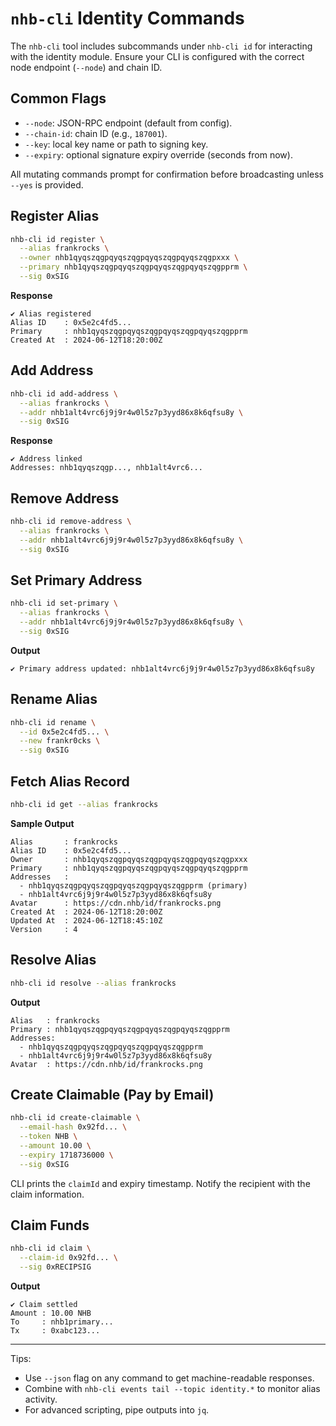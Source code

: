 # `nhb-cli` Identity Commands

The `nhb-cli` tool includes subcommands under `nhb-cli id` for interacting with the identity module. Ensure your CLI is
configured with the correct node endpoint (`--node`) and chain ID.

## Common Flags

* `--node`: JSON-RPC endpoint (default from config).
* `--chain-id`: chain ID (e.g., `187001`).
* `--key`: local key name or path to signing key.
* `--expiry`: optional signature expiry override (seconds from now).

All mutating commands prompt for confirmation before broadcasting unless `--yes` is provided.

## Register Alias

```bash
nhb-cli id register \
  --alias frankrocks \
  --owner nhb1qyqszqgpqyqszqgpqyqszqgpqyqszqgpxxx \
  --primary nhb1qyqszqgpqyqszqgpqyqszqgpqyqszqgpprm \
  --sig 0xSIG
```

**Response**

```
✔ Alias registered
Alias ID    : 0x5e2c4fd5...
Primary     : nhb1qyqszqgpqyqszqgpqyqszqgpqyqszqgpprm
Created At  : 2024-06-12T18:20:00Z
```

## Add Address

```bash
nhb-cli id add-address \
  --alias frankrocks \
  --addr nhb1alt4vrc6j9j9r4w0l5z7p3yyd86x8k6qfsu8y \
  --sig 0xSIG
```

**Response**

```
✔ Address linked
Addresses: nhb1qyqszqgp..., nhb1alt4vrc6...
```

## Remove Address

```bash
nhb-cli id remove-address \
  --alias frankrocks \
  --addr nhb1alt4vrc6j9j9r4w0l5z7p3yyd86x8k6qfsu8y \
  --sig 0xSIG
```

## Set Primary Address

```bash
nhb-cli id set-primary \
  --alias frankrocks \
  --addr nhb1alt4vrc6j9j9r4w0l5z7p3yyd86x8k6qfsu8y \
  --sig 0xSIG
```

**Output**

```
✔ Primary address updated: nhb1alt4vrc6j9j9r4w0l5z7p3yyd86x8k6qfsu8y
```

## Rename Alias

```bash
nhb-cli id rename \
  --id 0x5e2c4fd5... \
  --new frankr0cks \
  --sig 0xSIG
```

## Fetch Alias Record

```bash
nhb-cli id get --alias frankrocks
```

**Sample Output**

```
Alias       : frankrocks
Alias ID    : 0x5e2c4fd5...
Owner       : nhb1qyqszqgpqyqszqgpqyqszqgpqyqszqgpxxx
Primary     : nhb1qyqszqgpqyqszqgpqyqszqgpqyqszqgpprm
Addresses   :
  - nhb1qyqszqgpqyqszqgpqyqszqgpqyqszqgpprm (primary)
  - nhb1alt4vrc6j9j9r4w0l5z7p3yyd86x8k6qfsu8y
Avatar      : https://cdn.nhb/id/frankrocks.png
Created At  : 2024-06-12T18:20:00Z
Updated At  : 2024-06-12T18:45:10Z
Version     : 4
```

## Resolve Alias

```bash
nhb-cli id resolve --alias frankrocks
```

**Output**

```
Alias   : frankrocks
Primary : nhb1qyqszqgpqyqszqgpqyqszqgpqyqszqgpprm
Addresses:
  - nhb1qyqszqgpqyqszqgpqyqszqgpqyqszqgpprm
  - nhb1alt4vrc6j9j9r4w0l5z7p3yyd86x8k6qfsu8y
Avatar  : https://cdn.nhb/id/frankrocks.png
```

## Create Claimable (Pay by Email)

```bash
nhb-cli id create-claimable \
  --email-hash 0x92fd... \
  --token NHB \
  --amount 10.00 \
  --expiry 1718736000 \
  --sig 0xSIG
```

CLI prints the `claimId` and expiry timestamp. Notify the recipient with the claim information.

## Claim Funds

```bash
nhb-cli id claim \
  --claim-id 0x92fd... \
  --sig 0xRECIPSIG
```

**Output**

```
✔ Claim settled
Amount : 10.00 NHB
To     : nhb1primary...
Tx     : 0xabc123...
```

---

Tips:

* Use `--json` flag on any command to get machine-readable responses.
* Combine with `nhb-cli events tail --topic identity.*` to monitor alias activity.
* For advanced scripting, pipe outputs into `jq`.
